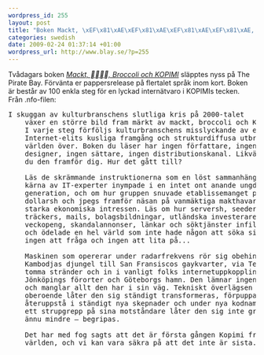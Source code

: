 ```yaml
--- 
wordpress_id: 255
layout: post
title: "Boken Mackt, \xEF\x81\xAE\xEF\x81\xAE\xEF\x81\xAE\xEF\x81\xAE, Broccoli och KOPIMI släppt!"
categories: swedish 
date: 2009-02-24 01:37:14 +01:00
wordpress_url: http://www.blay.se/?p=255
---
```

Tvådagars boken <a href="http://thepiratebay.org/torrent/4738747/mackt.broccoli-kopimi"><em>Mackt, , Broccoli och KOPIMI</em></a> släpptes nyss på The Pirate Bay. Förvänta er pappersrelease på flertalet språk inom kort. Boken är består av 100 enkla steg för en lyckad internätvaro i KOPIMIs tecken. Från .nfo-filen:
<pre>I skuggan av kulturbranschens slutliga kris på 2000-talet
	växer en större bild fram märkt av mackt, broccoli och Kopimi.
	I varje steg förföljs kulturbranschens misslyckande av en
	Internet-elits kusliga framgång och strukturdiffusa utbredning
	världen över. Boken du läser har ingen författare, ingen
	designer, ingen sättare, ingen distributionskanal. Likväl har
	du den framför dig. Hur det gått till?

	Läs de skrämmande instruktionerna som en löst sammanhängande
	kärna av IT-experter inympade i en intet ont anande ungdoms-
	generation, och om hur gruppen snuvade etablissemanget på ägg,
	dollarsh och jpegs framför näsan på vanmäktiga makthavare och
	starka ekonomiska intressen. Läs om hur serversh, seedersh,
	träckers, mails, bolagsbildningar, utländska investerare, Ikkos
	veckopeng, skandalannonser, länkar och söktjänster infiltrerade
	och ödelade en hel värld som inte hade någon att söka sig till,
	ingen att fråga och ingen att lita på...

	Maskinen som opererar under radarfrekvens rör sig obehindrat från
	Kambodjas djungel till San Fransiscos gaykvarter, via Tel-Avivs
	tomma stränder och in i vanligt folks internetuppkoppling i
	Jönköpings förorter och Göteborgs hamn. Den lämnar ingen oberörd
	och manglar allt den har i sin väg. Tekniskt överlägsen och fysiskt
	oberoende låter den sig ständigt transformeras, förpuppas och
	återuppstå i ständigt nya skepnader och under nya kodnamn. Med
	ett strupgrepp på sina motståndare låter den sig inte gripas och
	ännu mindre – begripas.

	Det har med fog sagts att det är första gången Kopimi frikallar
	världen, och vi kan vara säkra på att det inte är sista.</pre>
